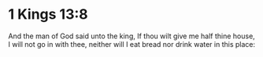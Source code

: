# 1 Kings 13:8

And the man of God said unto the king, If thou wilt give me half thine house, I will not go in with thee, neither will I eat bread nor drink water in this place: